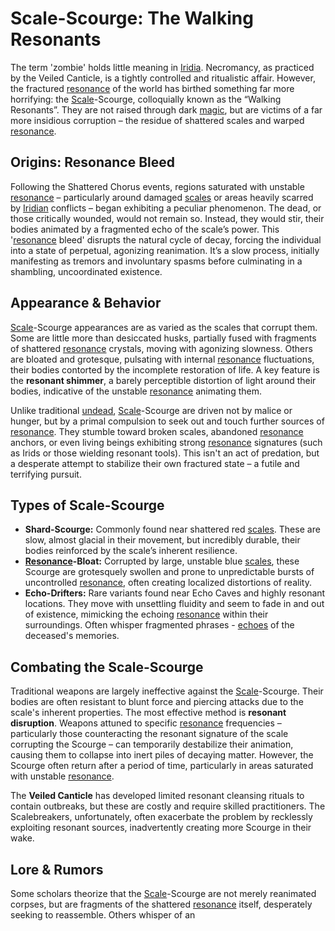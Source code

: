 # Scale-Scourge: The Walking Resonants

The term 'zombie' holds little meaning in [Iridia](/geography/world/iridia.md). Necromancy, as practiced by the Veiled Canticle, is a tightly controlled and ritualistic affair. However, the fractured [resonance](/raw/20250501/resonance/resonance.md) of the world has birthed something far more horrifying: the [Scale](/geography/landmark/scale.md)-Scourge, colloquially known as the “Walking Resonants”. They are not raised through dark [magic](/structure/mechanic/magic.md), but are victims of a far more insidious corruption – the residue of shattered scales and warped [resonance](/raw/20250504/cataclysm/resonance.md).

## Origins: Resonance Bleed

Following the Shattered Chorus events, regions saturated with unstable [resonance](/raw/20250501/resonance/resonance.md) – particularly around damaged [scales](/geography/landmark/scale.md) or areas heavily scarred by [Iridian](/being/species/iridian.md) conflicts – began exhibiting a peculiar phenomenon. The dead, or those critically wounded, would not remain so. Instead, they would stir, their bodies animated by a fragmented echo of the scale’s power. This '[resonance](/raw/20250504/cataclysm/resonance.md) bleed' disrupts the natural cycle of decay, forcing the individual into a state of perpetual, agonizing reanimation. It’s a slow process, initially manifesting as tremors and involuntary spasms before culminating in a shambling, uncoordinated existence.

## Appearance & Behavior

[Scale](/geography/landmark/scale.md)-Scourge appearances are as varied as the scales that corrupt them.  Some are little more than desiccated husks, partially fused with fragments of shattered [resonance](/raw/20250501/resonance/resonance.md) crystals, moving with agonizing slowness. Others are bloated and grotesque, pulsating with internal [resonance](/raw/20250504/cataclysm/resonance.md) fluctuations, their bodies contorted by the incomplete restoration of life.  A key feature is the **resonant shimmer**, a barely perceptible distortion of light around their bodies, indicative of the unstable [resonance](/structure/mechanic/resonance.md) animating them.

Unlike traditional [undead](/raw/20250501/undead/undead.md), [Scale](/geography/landmark/scale.md)-Scourge are driven not by malice or hunger, but by a primal compulsion to seek out and touch further sources of [resonance](/raw/20250501/resonance/resonance.md). They stumble toward broken scales, abandoned [resonance](/raw/20250504/cataclysm/resonance.md) anchors, or even living beings exhibiting strong [resonance](/structure/mechanic/resonance.md) signatures (such as Irids or those wielding resonant tools). This isn't an act of predation, but a desperate attempt to stabilize their own fractured state – a futile and terrifying pursuit.

## Types of Scale-Scourge

*   **Shard-Scourge:**  Commonly found near shattered red [scales](/geography/landmark/scale.md). These are slow, almost glacial in their movement, but incredibly durable, their bodies reinforced by the scale’s inherent resilience. 
*   **[Resonance](/raw/20250501/resonance/resonance.md)-Bloat:**  Corrupted by large, unstable blue [scales](/geography/landmark/scale.md), these Scourge are grotesquely swollen and prone to unpredictable bursts of uncontrolled [resonance](/raw/20250504/cataclysm/resonance.md), often creating localized distortions of reality.
*   **Echo-Drifters:** Rare variants found near Echo Caves and highly resonant locations. They move with unsettling fluidity and seem to fade in and out of existence, mimicking the echoing [resonance](/raw/20250501/resonance/resonance.md) within their surroundings. Often whisper fragmented phrases - [echoes](/raw/20250501/soul/echoes.md) of the deceased's memories.

## Combating the Scale-Scourge

Traditional weapons are largely ineffective against the [Scale](/geography/landmark/scale.md)-Scourge. Their bodies are often resistant to blunt force and piercing attacks due to the scale's inherent properties. The most effective method is **resonant disruption**. Weapons attuned to specific [resonance](/raw/20250501/resonance/resonance.md) frequencies – particularly those counteracting the resonant signature of the scale corrupting the Scourge – can temporarily destabilize their animation, causing them to collapse into inert piles of decaying matter.  However, the Scourge often return after a period of time, particularly in areas saturated with unstable [resonance](/raw/20250504/cataclysm/resonance.md).

The **Veiled Canticle** has developed limited resonant cleansing rituals to contain outbreaks, but these are costly and require skilled practitioners.  The Scalebreakers, unfortunately, often exacerbate the problem by recklessly exploiting resonant sources, inadvertently creating more Scourge in their wake.

## Lore & Rumors

Some scholars theorize that the [Scale](/geography/landmark/scale.md)-Scourge are not merely reanimated corpses, but are fragments of the shattered [resonance](/raw/20250501/resonance/resonance.md) itself, desperately seeking to reassemble. Others whisper of an 
